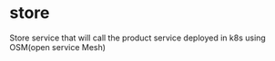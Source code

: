 # store
Store service that will call the product service deployed in k8s using OSM(open service Mesh)
